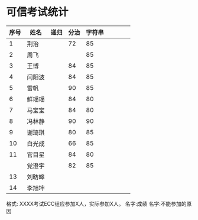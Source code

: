 

# 可信考试统计



| 序号 | 姓名   | 递归 | 分治 | 字符串 |      |      |      |      |
| ---- | ------ | :--: | ---- | ------ | ---- | ---- | ---- | ---- |
| 1    | 荆治   |      | 72   | 85     |      |      |      |      |
| 2    | 周飞   |      |      | 85     |      |      |      |      |
| 3    | 王博   |      | 84   | 85     |      |      |      |      |
| 4    | 闫阳波 |      | 84   | 85     |      |      |      |      |
| 5    | 雷帆   |      | 90   | 85     |      |      |      |      |
| 6    | 鲜瑶瑶 |      | 84   | 80     |      |      |      |      |
| 7    | 马宝宝 |      | 84   | 80     |      |      |      |      |
| 8    | 冯林静 |      | 90   | 90     |      |      |      |      |
| 9    | 谢琦琪 |      | 80   | 85     |      |      |      |      |
| 10   | 白光成 |      | 66   | 85     |      |      |      |      |
| 11   | 官目星 |      | 84   | 80     |      |      |      |      |
|      | 党澄宇 |      | 82   | 85     |      |      |      |      |
| 13   | 刘昉皞 |      |      |        |      |      |      |      |
| 14   | 李旭坤 |      |      |        |      |      |      |      |



格式:
XXXX考试ECC组应参加X人，实际参加X人。
名字:成绩
名字:不能参加的原因